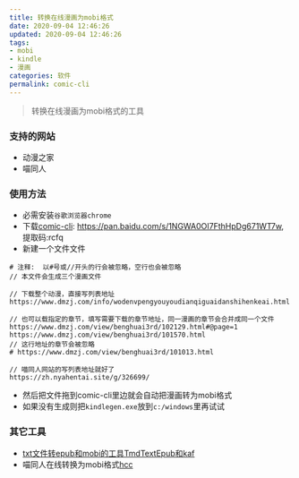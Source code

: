 ```yaml
---
title: 转换在线漫画为mobi格式
date: 2020-09-04 12:46:26
updated: 2020-09-04 12:46:26
tags:
- mobi
- kindle
- 漫画
categories: 软件
permalink: comic-cli
---
```

>转换在线漫画为mobi格式的工具

### 支持的网站
- 动漫之家
- 喵同人


### 使用方法
- 必需安装`谷歌浏览器chrome`
- 下载[comic-cli](https://pan.baidu.com/s/1NGWA0OI7FthHpDg671WT7w): https://pan.baidu.com/s/1NGWA0OI7FthHpDg671WT7w, 提取码:rcfq
- 新建一个文件文件
```text
# 注释:  以#号或//开头的行会被忽略，空行也会被忽略
// 本文件会生成三个漫画文件

// 下载整个动漫，直接写列表地址
https://www.dmzj.com/info/wodenvpengyouyoudianqiguaidanshihenkeai.html

// 也可以载指定的章节，填写需要下载的章节地址，同一漫画的章节会合并成同一个文件
https://www.dmzj.com/view/benghuai3rd/102129.html#@page=1
https://www.dmzj.com/view/benghuai3rd/101570.html
// 这行地址的章节会被忽略
# https://www.dmzj.com/view/benghuai3rd/101013.html

// 喵同人网站的写列表地址就好了
https://zh.nyahentai.site/g/326699/
```
- 然后把文件拖到comic-cli里边就会自动把漫画转为mobi格式
- 如果没有生成则把`kindlegen.exe`放到`c:/windows`里再试试

### 其它工具
- [txt文件转epub和mobi的工具TmdTextEpub和kaf](https://ystyle.top/2019/12/31/txt-converto-epub-and-mobi/)
- 喵同人在线转换为mobi格式[hcc](https://hcc.ystyle.top/)
